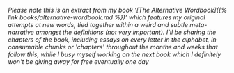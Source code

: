 *Please note this is an extract from my book ‘[The Alternative Wordbook]({% link books/alternative-wordbook.md %})’ which features my original attempts at new words, tied together within a weird and subtle meta-narrative amongst the definitions (not very important). I’ll be sharing the chapters of the book, including essays on every letter in the alphabet, in consumable chunks or 'chapters' throughout the months and weeks that follow this, while I busy myself working on the next book which I definitely won't be giving away for free eventually one day*